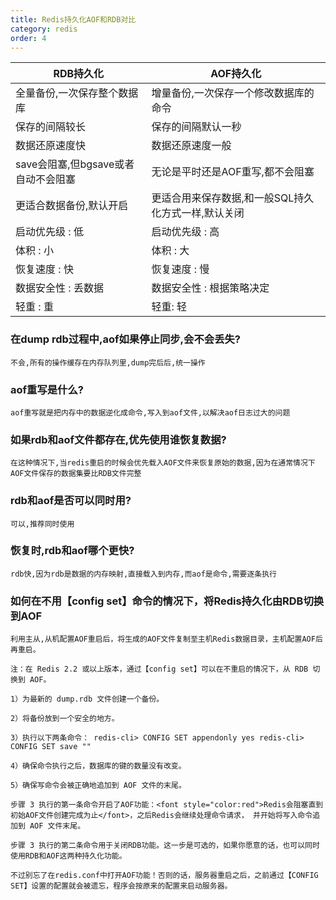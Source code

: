 ```yaml
---
title: Redis持久化AOF和RDB对比
category: redis
order: 4
---
```


| RDB持久化                           | AOF持久化                                           |
| ----------------------------------- | --------------------------------------------------- |
| 全量备份,一次保存整个数据库         | 增量备份,一次保存一个修改数据库的命令               |
| 保存的间隔较长                      | 保存的间隔默认一秒                                  |
| 数据还原速度快                      | 数据还原速度一般                                    |
| save会阻塞,但bgsave或者自动不会阻塞 | 无论是平时还是AOF重写,都不会阻塞                    |
| 更适合数据备份,默认开启             | 更适合用来保存数据,和一般SQL持久化方式一样,默认关闭 |
| 启动优先级 : 低                     | 启动优先级 : 高                                     |
| 体积 : 小                           | 体积 : 大                                           |
| 恢复速度 : 快                       | 恢复速度 : 慢                                       |
| 数据安全性 : 丢数据                 | 数据安全性 : 根据策略决定                           |
| 轻重 : 重                           | 轻重: 轻                                            |



### 在dump rdb过程中,aof如果停止同步,会不会丢失? 

```
不会,所有的操作缓存在内存队列里,dump完后后,统一操作
```



### aof重写是什么?

```
aof重写就是把内存中的数据逆化成命令,写入到aof文件,以解决aof日志过大的问题
```



### 如果rdb和aof文件都存在,优先使用谁恢复数据?

```
在这种情况下,当redis重启的时候会优先载入AOF文件来恢复原始的数据,因为在通常情况下AOF文件保存的数据集要比RDB文件完整
```



### rdb和aof是否可以同时用?

```
可以,推荐同时使用
```



### 恢复时,rdb和aof哪个更快?

```
rdb快,因为rdb是数据的内存映射,直接载入到内存,而aof是命令,需要逐条执行
```



### 如何在不用【config set】命令的情况下，将Redis持久化由RDB切换到AOF

```
利用主从,从机配置AOF重启后，将生成的AOF文件复制至主机Redis数据目录，主机配置AOF后再重启。

注：在 Redis 2.2 或以上版本，通过【config set】可以在不重启的情况下，从 RDB 切换到 AOF。

1）为最新的 dump.rdb 文件创建一个备份。

2）将备份放到一个安全的地方。

3）执行以下两条命令： redis-cli> CONFIG SET appendonly yes redis-cli> CONFIG SET save ""

4）确保命令执行之后，数据库的键的数量没有改变。

5）确保写命令会被正确地追加到 AOF 文件的末尾。

步骤 3 执行的第一条命令开启了AOF功能：<font style="color:red">Redis会阻塞直到初始AOF文件创建完成为止</font>，之后Redis会继续处理命令请求， 并开始将写入命令追加到 AOF 文件末尾。

步骤 3 执行的第二条命令用于关闭RDB功能。这一步是可选的，如果你愿意的话，也可以同时使用RDB和AOF这两种持久化功能。

不过别忘了在redis.conf中打开AOF功能！否则的话，服务器重启之后，之前通过【CONFIG SET】设置的配置就会被遗忘，程序会按原来的配置来启动服务器。
```

